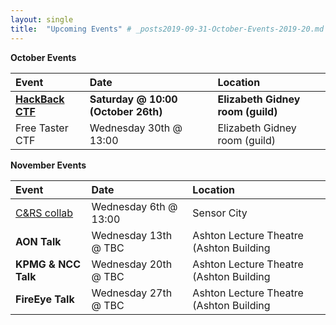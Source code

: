 ```yaml
---
layout: single
title:  "Upcoming Events" # _posts2019-09-31-October-Events-2019-20.md
---
```


__October Events__

| Event | Date | Location
|:-----------------|:----------|:-----------|
| __[HackBack CTF](https://tryhackme.com/hackback2)__ | __Saturday  @ 10:00 (October 26th)__  | __Elizabeth Gidney room (guild)__ |
| Free Taster CTF | Wednesday 30th @ 13:00 | Elizabeth Gidney room (guild) |

__November Events__

| Event | Date | Location
|:-----------------|:----------|:-----------|
| [C&RS collab](http://codingandrobotics.co.uk/) | Wednesday 6th @ 13:00  | Sensor City |
| __AON Talk__ | Wednesday 13th @ TBC | Ashton Lecture Theatre (Ashton Building |
| __KPMG & NCC Talk__ | Wednesday 20th @ TBC | Ashton Lecture Theatre (Ashton Building |
| __FireEye Talk__ | Wednesday 27th @ TBC | Ashton Lecture Theatre (Ashton Building |
